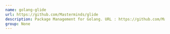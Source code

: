 ```yaml
---
name: golang-glide
url: https://github.com/Masterminds/glide
description: Package Management for Golang. URL : https://github.com/Masterminds/glide Groups : None
group: None
---
```

